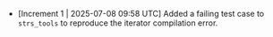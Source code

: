 * [Increment 1 | 2025-07-08 09:58 UTC] Added a failing test case to `strs_tools` to reproduce the iterator compilation error.